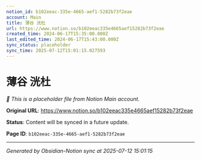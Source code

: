 ```yaml
---
notion_id: b102eeac-335e-4665-aef1-5282b73f2eae
account: Main
title: 薄谷 洸杜
url: https://www.notion.so/b102eeac335e4665aef15282b73f2eae
created_time: 2024-06-17T15:35:00.000Z
last_edited_time: 2024-06-17T15:43:00.000Z
sync_status: placeholder
sync_time: 2025-07-12T15:01:15.027593
---
```


# 薄谷 洸杜

*🔄 This is a placeholder file from Notion Main account.*

**Original URL**: https://www.notion.so/b102eeac335e4665aef15282b73f2eae

**Status**: Content will be synced in a future update.

**Page ID**: `b102eeac-335e-4665-aef1-5282b73f2eae`

---

*Generated by Obsidian-Notion sync at 2025-07-12 15:01:15*
